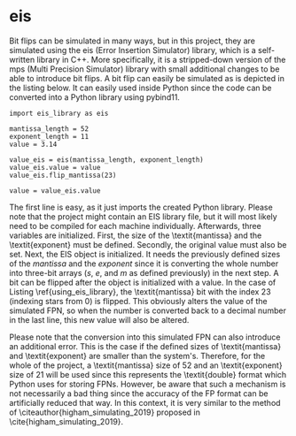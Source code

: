 # eis

Bit flips can be simulated in many ways, but in this project, they are simulated using the eis (Error Insertion Simulator) library, which is a self-written library in C++. More specifically, it is a stripped-down version of the mps (Multi Precision Simulator) library with small additional changes to be able to introduce bit flips. A bit flip can easily be simulated as is depicted in the listing below. It can easily used inside Python since the code can be converted into a Python library using pybind11.

```
import eis_library as eis

mantissa_length = 52
exponent_length = 11
value = 3.14

value_eis = eis(mantissa_length, exponent_length)
value_eis.value = value 
value_eis.flip_mantissa(23)

value = value_eis.value
```

The first line is easy, as it just imports the created Python library. Please note that the project might contain an EIS library file, but it will most likely need to be compiled for each machine individually. Afterwards, three variables are initialized. First, the size of the \textit{mantissa} and the \textit{exponent} must be defined. Secondly, the original value must also be set. Next, the EIS object is initialized. It needs the previously defined sizes of the $mantissa$ and the $exponent$ since it is converting the whole number into three-bit arrays ($s$, $e$, and $m$ as defined previously) in the next step. A bit can be flipped after the object is initialized with a value. In the case of Listing \ref{using_eis_library}, the \textit{mantissa} bit with the index $23$ (indexing stars from $0$) is flipped. This obviously alters the value of the simulated FPN, so when the number is converted back to a decimal number in the last line, this new value will also be altered.

Please note that the conversion into this simulated FPN can also introduce an additional error. This is the case if the defined sizes of \textit{mantissa} and \textit{exponent} are smaller than the system's. Therefore, for the whole of the project, a \textit{mantissa} size of $52$ and an \textit{exponent} size of $21$ will be used since this represents the \textit{double} format which Python uses for storing FPNs. However, be aware that such a mechanism is not necessarily a bad thing since the accuracy of the FP format can be artificially reduced that way. In this context, it is very similar to the method of \citeauthor{higham_simulating_2019} proposed in \cite{higham_simulating_2019}.

